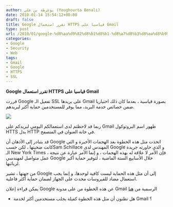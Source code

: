 ```yaml
---
author: يوغرطة بن علي (Youghourta Benali)
date: 2010-01-14 15:54:12+00:00
draft: false
title: Google تقرر استعمال HTTPS قياسيا على Gmail
type: post
url: /2010/01/google-%d8%aa%d9%82%d8%b1%d8%b1-%d8%a7%d8%b3%d8%aa%d8%b9%d9%85%d8%a7%d9%84-https-%d9%82%d9%8a%d8%a7%d8%b3%d9%8a%d8%a7-%d8%b9%d9%84%d9%89-gmail/
categories:
- Google
- Security
- Web
tags:
- Gmail
- Google
- HTTPS
- SSL
---
```


**Google تقرر استعمال HTTPS قياسيا على Gmail**


قررت Google تفعيل الـ SSL على بريدها Gmail بصورة قياسية ، بعدما كان ذلك اختياريا ضمن خصائص خدمة البريد، مما يوفر للمستخدمين حماية أكثر لبريدهم.

![](https://www.it-scoop.com/wp-content/uploads/2010/01/gmail_logo-e1263484332925-300x94.png)


ربما قد لاحظتم لدى استعمالكم اليومي لبريدكم على Gmail ظهور اسم البروتوكول HTTS بدل HTTP في خانة العنوان في المتصفح.

قد يتبادر إلى الأذهان أن Google اتخذت مثل هذه الخطوة بعد الهجمات الأخيرة و التي كانت ضحيتها ، لكن حسبSam Schillace المهندس لدى Google و الذي حاورته جريدة الـ New York Times ، فإن الأمر لا علاقة له بهذه الهجمات ، و إنما الأمر عبارة عن نتيجة عمل متواصل لمهندسي Google خلال الأسابيع الستة الماضية ، لتوفير حماية أكبر لزبائنها.

من جهتها ، تشير Google إلى أن مثل هذه الحماية ليست كافية لوحدها، و إنما يجب استعمال مضاد للفيروسات محدث على الجهاز لضمان حماية أكثر فاعلية.

يمكن قراءة إعلان Google عن هذه الخطوة من على مدونة Gmail الرسمية من [هنا](http://gmailblog.blogspot.com/2010/01/default-https-access-for-gmail.html)

- هل تظنون أن مثل هذه الخطوة كفيلة بجلب مستخدمين أكثر لخدمة Gmail ؟
